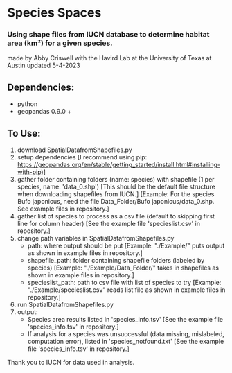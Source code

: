 # Species Spaces

### Using shape files from IUCN database to determine habitat area (km²) for a given species.

made by Abby Criswell
with the Havird Lab at
the University of Texas at Austin
updated 5-4-2023

## Dependencies: 
- python
- geopandas 0.9.0 +

## To Use:
 1) download SpatialDatafromShapefiles.py 
 2) setup dependencies 
   [I recommend using pip: https://geopandas.org/en/stable/getting_started/install.html#installing-with-pip)]
 3) gather folder containing folders (name: species) with shapefile (1 per species, name: 'data_0.shp') 
   [This should be the default file structure when downloading shapefiles from IUCN.]
   [Example: For the species Bufo japonicus, need the file Data_Folder/Bufo japonicus/data_0.shp. See example files in repository.]
 4) gather list of species to process as a csv file (default to skipping first line for column header)
   [See the example file 'specieslist.csv' in repository.]
 5) change path variables in SpatialDatafromShapefiles.py
     - path: where output should be put 
           [Example: "./Example/" puts output as shown in example files in repository.]
     - shapefile_path: folder containing shapefile folders (labeled by species)
           [Example: "./Example/Data_Folder/" takes in shapefiles as shown in example files in repository.]
     - specieslist_path: path to csv file with list of species to try
           [Example: "./Example/specieslist.csv" reads list file as shown in example files in repository.]
 6) run SpatialDatafromShapefiles.py
 7) output:
     - Species area results listed in 'species_info.tsv' [See the example file 'species_info.tsv' in repository.]
     - If analysis for a species was unsuccessful (data missing, mislabeled, computation error), listed in 'species_notfound.txt' [See the example file 'species_info.tsv' in repository.]

Thank you to IUCN for data used in analysis.
